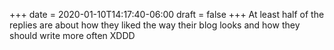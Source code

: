 +++
date = 2020-01-10T14:17:40-06:00
draft = false
+++
At least half of the replies are about how they liked the way their blog looks and how they should write more often XDDD